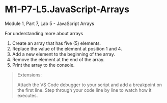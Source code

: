# M1-P7-L5.JavaScript-Arrays
Module 1, Part 7, Lab 5 - JavaScript Arrays

For understanding more about arrays

1. Create an array that has five (5) elements.
2. Replace the value of the element at position 1 and 4.
3. Add a new element to the beginning of the array.
4. Remove the element at the end of the array.
5. Print the array to the console.

>Extensions:
>
>Attach the VS Code debugger to your script and add a breakpoint on the first line. Step through your code line by line to watch how it executes.
